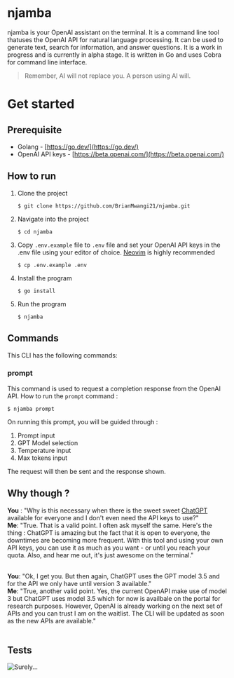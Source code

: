 # njamba

njamba is your OpenAI assistant on the terminal. It is a command line tool thatuses the OpenAI API for natural language processing. It can be used to generate text, search for information, and answer questions. It is a work in progress and is currently in alpha stage. It is written in Go and uses Cobra for command line interface.

> Remember, AI will not replace you. A person using AI will.

# Get started

## Prerequisite

- Golang - [https://go.dev/](https://go.dev/)
- OpenAI API keys - [https://beta.openai.com/](https://beta.openai.com/)

## How to run

1. Clone the project
   ```
   $ git clone https://github.com/BrianMwangi21/njamba.git
   ```
2. Navigate into the project
   ```
   $ cd njamba
   ```
3. Copy `.env.example` file to `.env` file and set your OpenAI API keys in the .env file using your editor of choice. [Neovim](https://neovim.io/) is highly recommended
   ```
   $ cp .env.example .env
   ```
4. Install the program
   ```
   $ go install
   ```
5. Run the program
   ```
   $ njamba
   ```

## Commands

This CLI has the following commands:

### prompt

This command is used to request a completion response from the OpenAI API.
How to run the `prompt` command :

```
$ njamba prompt
```

On running this prompt, you will be guided through :

1. Prompt input
2. GPT Model selection
3. Temperature input
4. Max tokens input

The request will then be sent and the response shown.

## Why though ?

**You** : "Why is this necessary when there is the sweet sweet [ChatGPT](https://chat.openai.com/) available for everyone and I don't even need the API keys to use?" <br />
**Me**: "True. That is a valid point. I often ask myself the same. Here's the thing : ChatGPT is amazing but the fact that it is open to everyone, the downtimes are becoming more frequent. With this tool and using your own API keys, you can use it as much as you want - or until you reach your quota. Also, and hear me out, it's just awesome on the terminal." <br /><br />

**You**: "Ok, I get you. But then again, ChatGPT uses the GPT model 3.5 and for the API we only have until version 3 available." <br />
**Me**: "True, another valid point. Yes, the current OpenAPI make use of model 3 but ChatGPT uses model 3.5 which for now is availbale on the portal for research purposes. However, OpenAI is already working on the next set of APIs and you can trust I am on the waitlist. The CLI will be updated as soon as the new APIs are available." <br /><br />

## Tests

![Surely...](https://media1.giphy.com/media/jOpLbiGmHR9S0/giphy.gif)
